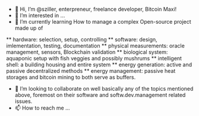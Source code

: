* 👋 Hi, I’m @sziller, enterpreneur, freelance developer, Bitcoin Maxi! 
* 👀 I’m interested in ...
* 🌱 I’m currently learning How to manage a complex Open-source project made up of

** hardware: selection, setup, controlling
** software: design, imlementation, testing, documentation
** physical measurements: oracle management, sensors, Blockchain validation
** biological system: aquaponic setup with fish veggies and possibly mushrums
** intelligent shell: a building housing and entire system
** energy generation: active and passive decentralized methods
** energy management: passive heat storages and bitcoin mining to both serve as buffers.

- 💞️ I’m looking to collaborate on well basically any of the topics mentioned above, foremost on their software and softw.dev.management related issues.
- 📫 How to reach me ...

<!---
sziller/sziller is a ✨ special ✨ repository because its `README.md` (this file) appears on your GitHub profile.
You can click the Preview link to take a look at your changes.
--->
